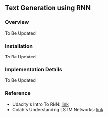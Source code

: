 ## Text Generation using RNN

### Overview
To Be Updated

### Installation
To Be Updated

### Implementation Details
To Be Updated

### Reference
- Udacity's Intro To RNN: [link](https://github.com/udacity/deep-learning/tree/master/intro-to-rnns)
- Colah's Understanding LSTM Networks: [link](http://colah.github.io/posts/2015-08-Understanding-LSTMs/)
